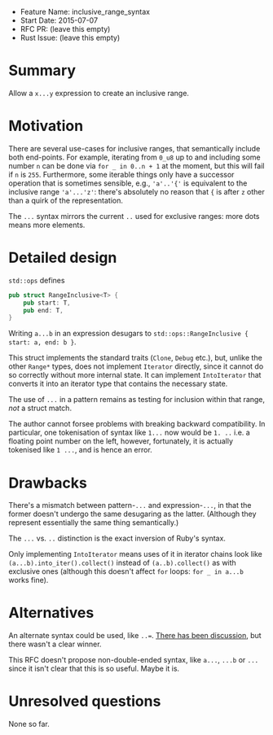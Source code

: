 - Feature Name: inclusive_range_syntax
- Start Date: 2015-07-07
- RFC PR: (leave this empty)
- Rust Issue: (leave this empty)

# Summary

Allow a `x...y` expression to create an inclusive range.

# Motivation

There are several use-cases for inclusive ranges, that semantically
include both end-points. For example, iterating from `0_u8` up to and
including some number `n` can be done via `for _ in 0..n + 1` at the
moment, but this will fail if `n` is `255`. Furthermore, some iterable
things only have a successor operation that is sometimes sensible,
e.g., `'a'..'{'` is equivalent to the inclusive range `'a'...'z'`:
there's absolutely no reason that `{` is after `z` other than a quirk
of the representation.

The `...` syntax mirrors the current `..` used for exclusive ranges:
more dots means more elements.

# Detailed design

`std::ops` defines

```rust
pub struct RangeInclusive<T> {
    pub start: T,
    pub end: T,
}
```

Writing `a...b` in an expression desugars to `std::ops::RangeInclusive
{ start: a, end: b }`.

This struct implements the standard traits (`Clone`, `Debug` etc.),
but, unlike the other `Range*` types, does not implement `Iterator`
directly, since it cannot do so correctly without more internal
state. It can implement `IntoIterator` that converts it into an
iterator type that contains the necessary state.

The use of `...` in a pattern remains as testing for inclusion
within that range, *not* a struct match.

The author cannot forsee problems with breaking backward
compatibility. In particular, one tokenisation of syntax like `1...`
now would be `1. ..` i.e. a floating point number on the left, however, fortunately,
it is actually tokenised like `1 ...`, and is hence an error.

# Drawbacks

There's a mismatch between pattern-`...` and expression-`...`, in that
the former doesn't undergo the same desugaring as the
latter. (Although they represent essentially the same thing
semantically.)

The `...` vs. `..` distinction is the exact inversion of Ruby's syntax.

Only implementing `IntoIterator` means uses of it in iterator chains
look like `(a...b).into_iter().collect()` instead of
`(a..b).collect()` as with exclusive ones (although this doesn't
affect `for` loops: `for _ in a...b` works fine).

# Alternatives

An alternate syntax could be used, like
`..=`. [There has been discussion][discuss], but there wasn't a clear
winner.

[discuss]: https://internals.rust-lang.org/t/vs-for-inclusive-ranges/1539

This RFC doesn't propose non-double-ended syntax, like `a...`, `...b`
or `...` since it isn't clear that this is so useful. Maybe it is.

# Unresolved questions

None so far.
